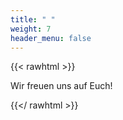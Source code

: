 ```yaml
---
title: " "
weight: 7
header_menu: false
---
```


{{< rawhtml >}}

<p class="scribble">
Wir freuen uns auf Euch!
</p>

{{</ rawhtml >}}
